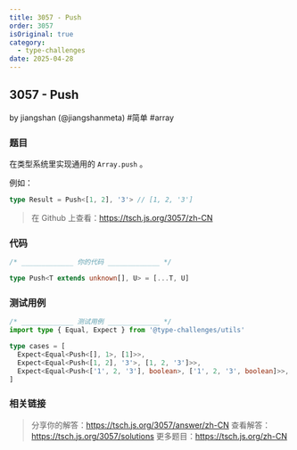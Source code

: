 ```yaml
---
title: 3057 - Push
order: 3057
isOriginal: true
category:
  - type-challenges
date: 2025-04-28
---
```


3057 - Push
-------
by jiangshan (@jiangshanmeta) #简单 #array

### 题目

在类型系统里实现通用的 ```Array.push``` 。

例如：

```typescript
type Result = Push<[1, 2], '3'> // [1, 2, '3']
```

> 在 Github 上查看：https://tsch.js.org/3057/zh-CN

### 代码

```ts
/* _____________ 你的代码 _____________ */

type Push<T extends unknown[], U> = [...T, U]

```

### 测试用例

```ts
/* _____________ 测试用例 _____________ */
import type { Equal, Expect } from '@type-challenges/utils'

type cases = [
  Expect<Equal<Push<[], 1>, [1]>>,
  Expect<Equal<Push<[1, 2], '3'>, [1, 2, '3']>>,
  Expect<Equal<Push<['1', 2, '3'], boolean>, ['1', 2, '3', boolean]>>,
]

```

### 相关链接

> 分享你的解答：https://tsch.js.org/3057/answer/zh-CN
> 查看解答：https://tsch.js.org/3057/solutions
> 更多题目：https://tsch.js.org/zh-CN
